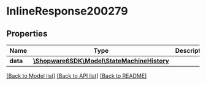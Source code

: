 # InlineResponse200279

## Properties
Name | Type | Description | Notes
------------ | ------------- | ------------- | -------------
**data** | [**\Shopware6SDK\Model\StateMachineHistory**](StateMachineHistory.md) |  | [optional] 

[[Back to Model list]](../../README.md#documentation-for-models) [[Back to API list]](../../README.md#documentation-for-api-endpoints) [[Back to README]](../../README.md)

